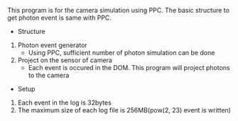 This program is for the camera simulation using PPC.
The basic structure to get photon event is same with PPC.

- Structure
1. Photon event generator
    - Using PPC, sufficient number of photon simulation can be done
2. Project on the sensor of camera
    - Each event is occured in the DOM. This program will project photons to the camera

- Setup
1. Each event in the log is 32bytes
2. The maximum size of each log file is 256MB(pow(2, 23) event is written)
